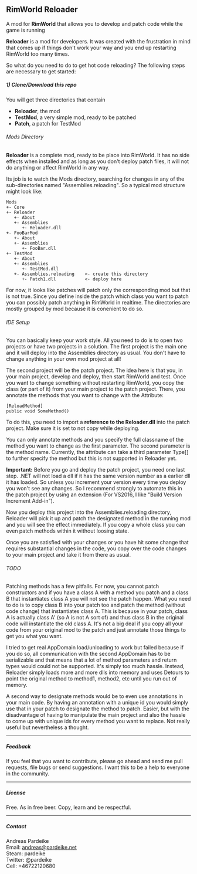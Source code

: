 ## RimWorld Reloader 
A mod for **RimWorld** that allows you to develop and patch code while the game is running

**Reloader** is a mod for developers. It was created with the frustration in mind that comes up if things don't work your way and you end up restarting RimWorld too many times.

So what do you need to do to get hot code reloading? The following steps are necessary to get started:

##### 1) Clone/Download this repo

You will get three directories that contain

- **Reloader**, the mod
- **TestMod**, a very simple mod, ready to be patched
- **Patch**, a patch for TestMod

###### Mods Directory

**Reloader** is a complete mod, ready to be place into RimWorld. It has no side effects when installed and as long as you don't deploy patch files, it will not do anything or affect RimWorld in any way.

Its job is to watch the Mods directory, searching for changes in any of the sub-directories named "Assemblies.reloading". So a typical mod structure might look like:

```  
Mods
+- Core
+- Reloader
   +- About
   +- Assemblies
      +- Reloader.dll
+- FooBarMod
   +- About
   +- Assemblies
      +- FooBar.dll
+- TestMod
   +- About
   +- Assemblies
      +- TestMod.dll
   +- Assemblies.reloading    <- create this directory
      +- Patch1.dll           <- deploy here
```
For now, it looks like patches will patch only the corresponding mod but that is not true. Since you define inside the patch which class you want to patch you can possibly patch anything in RimWorld in realtime. The directories are mostly grouped by mod because it is conenient to do so.

###### IDE Setup

You can basically keep your work style. All you need to do is to open two projects or have two projects in a solution. The first project is the main one and it will deploy into the Assemblies directory as usual. You don't have to change anything in your own mod project at all!

The second project will be the patch project. The idea here is that you, in your main project, develop and deploy, then start RimWorld and test. Once you want to change something without restarting RimWorld, you copy the class (or part of it) from your main project to the patch project. There, you annotate the methods that you want to change with the Attribute: 

```
[ReloadMethod]
public void SomeMethod()
```

To do this, you need to import a **reference to the Reloader.dll** into the patch project. Make sure it is set to not copy while deploying.

You can only annotate methods and you specify the full classname of the method you want to change as the first parameter. The second parameter is the method name. Currently, the attribute can take a third parameter Type[] to further specify the method but this is not supported in Reloader yet.

**Important:** Before you go and deploy the patch project, you need one last step. .NET will not load a dll if it has the same version number as a earlier dll it has loaded. So unless you increment your version every time you deploy you won't see any changes. So I recommend strongly to automate this in the patch project by using an extension (For VS2016, I like "Build Version Increment Add-in").

Now you deploy this project into the Assemblies.reloading directory, Reloader will pick it up and patch the designated method in the running mod and you will see the effect immediately. If you copy a whole class you can even patch methods within it without loosing state.

Once you are satisfied with your changes or you have hit some change that requires substantial changes in the code, you copy over the code changes to your main project and take it from there as usual.

###### TODO

Patching methods has a few pitfalls. For now, you cannot patch constructors and if you have a class A with a method you patch and a class B that instantiates class A you will not see the patch happen. What you need to do is to copy class B into your patch too and patch the method (without code change) that instantiates class A. This is because in your patch, class A is actually class A' (so A is not A sort of) and thus class B in the original code will instantiate the old class A. It's not a big deal if you copy all your code from your original mod to the patch and just annotate those things to get you what you want.

I tried to get real AppDomain load/unloading to work but failed because if you do so, all communication with the second AppDomain has to be serializable and that means that a lot of method parameters and return types would could not be supported. It's simply too much hassle. Instead, Reloader simply loads more and more dlls into memory and uses Detours to point the original method to method1, method2, etc until you run out of memory.

A second way to designate methods would be to even use annotations in your main code. By having an annotation with a unique id you would simply use that in your patch to designate the method to patch. Easier, but with the disadvantage of having to manipulate the main project and also the hassle to come up with unique ids for every method you want to replace. Not really useful but nevertheless a thought.

---

##### Feedback

If you feel that you want to contribute, please go ahead and send me pull requests, file bugs or send suggestions. I want this to be a help to everyone in the community.

---

##### License

Free. As in free beer. Copy, learn and be respectful.

---

##### Contact

Andreas Pardeike  
Email: andreas@pardeike.net  
Steam: pardeike  
Twitter: @pardeike  
Cell: +46722120680